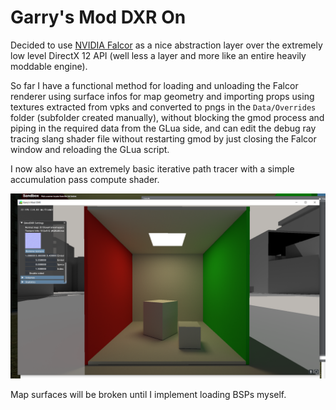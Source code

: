 # Garry's Mod DXR On

Decided to use [NVIDIA Falcor](https://developer.nvidia.com/falcor) as a nice abstraction layer over the extremely low level DirectX 12 API (well less a layer and more like an entire heavily moddable engine).  

So far I have a functional method for loading and unloading the Falcor renderer using surface infos for map geometry and importing props using textures extracted from vpks and converted to pngs in the `Data/Overrides` folder (subfolder created manually), without blocking the gmod process and piping in the required data from the GLua side, and can edit the debug ray tracing slang shader file without restarting gmod by just closing the Falcor window and reloading the GLua script.  

I now also have an extremely basic iterative path tracer with a simple accumulation pass compute shader.  

![Example Render](https://github.com/100PXSquared/gmod-dxr/blob/master/Screenshots/fixed%20accumulation.png)  

Map surfaces will be broken until I implement loading BSPs myself.
